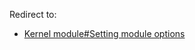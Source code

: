 Redirect to:

*   [Kernel module#Setting module options](/index.php/Kernel_module#Setting_module_options "Kernel module")